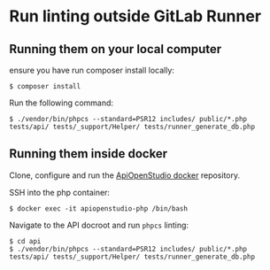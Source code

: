 Run linting outside GitLab Runner
=================================

Running them on your local computer
-----------------------------------

ensure you have run composer install locally:

    $ composer install

Run the following command:

    $ ./vendor/bin/phpcs --standard=PSR12 includes/ public/*.php tests/api/ tests/_support/Helper/ tests/runner_generate_db.php

Running them inside docker
--------------------------

Clone, configure and run the [ApiOpenStudio docker][api_open_studio_docker]
repository.

SSH into the php container:

    $ docker exec -it apiopenstudio-php /bin/bash

Navigate to the API docroot and run ```phpcs``` linting:

    $ cd api
    $ ./vendor/bin/phpcs --standard=PSR12 includes/ public/*.php tests/api/ tests/_support/Helper/ tests/runner_generate_db.php

[api_open_studio_docker]: https://github.com/naala89/api_open_studio_docker
